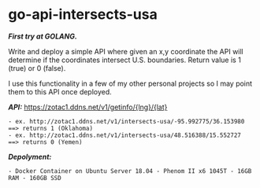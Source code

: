 # go-api-intersects-usa

_**First try at GOLANG.**_

Write and deploy a simple API where given an x,y coordinate the API will determine if the coordinates intersect U.S. boundaries.  Return value is 1 (true) or 0 (false).

I use this functionality in a few of my other personal projects so  I may point them to this API once deployed.

_**API:**_ https://zotac1.ddns.net/v1/getinfo/{lng}/{lat}

    - ex. http://zotac1.ddns.net/v1/intersects-usa/-95.992775/36.153980 ==> returns 1 (Oklahoma)
    - ex. http://zotac1.ddns.net/v1/intersects-usa/48.516388/15.552727  ==> returns 0 (Yemen)

_**Depolyment:**_ 

	- Docker Container on Ubuntu Server 18.04 - Phenom II x6 1045T - 16GB RAM - 160GB SSD
